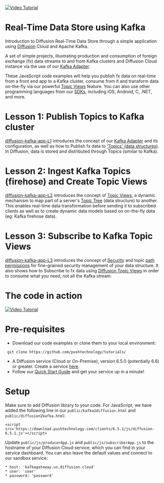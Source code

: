 [![Video Tutorial](https://github.com/pushtechnology/tutorials/blob/master/data-store/video.png)](https://www.pushtechnology.com/blog/how-to-build-a-real-time-messaging-app-using-diffusion/)
# Real-Time Data Store using Kafka

Introduction to Diffusion Real-Time Data Store through a simple application using [Diffusion](https://www.pushtechnology.com/product-overview) Cloud and Apache Kafka.

A set of simple projects, illustrating production and consumption of foreign exchange (fx) data streams to and from Kafka clusters and Diffusion Cloud instance via the use of our [Kafka Adapter](https://www.pushtechnology.com/wp-content/uploads/2020/08/Diffusion-Cloud-Kafka-adapter.pdf).

These JavaScript code examples will help you publish fx data on real-time from a front end app to a Kafka cluster, consume from it and transform data on-the-fly via our powerful [Topic Views](https://docs.pushtechnology.com/docs/6.5.2/manual/html/designguide/data/topictree/topic_views.html) feature. You can also use other programming languages from our [SDKs](https://docs.pushtechnology.com/#sdks), including iOS, Android, C, .NET, and more. 

# Lesson 1: Publish Topics to Kafka cluster
[diffusion-kafka-app-L1](https://github.com/pushtechnology/tutorials/tree/master/data-store/diffusion-kafka-app-L1) introduces the concept of our [Kafka Adapter](https://www.pushtechnology.com/wp-content/uploads/2020/08/Diffusion-Cloud-Kafka-adapter.pdf) and its configuration, as well as how to Publish fx data to ['Topics' (data structures)](https://docs.pushtechnology.com/docs/6.5.1/manual/html/introduction/overview/topics_data.html). In Diffusion, data is stored and distributed through Topics (similar to Kafka).

# Lesson 2: Ingest Kafka Topics (firehose) and Create Topic Views
[diffusion-kafka-app-L2](https://github.com/pushtechnology/tutorials/tree/master/data-store/diffusion-kafka-app-L2) introduces the concept of [Topic Views](https://docs.pushtechnology.com/docs/6.5.2/manual/html/designguide/data/topictree/topic_views.html), a dynamic mechanism to map part of a server's [Topic Tree](https://docs.pushtechnology.com/docs/6.5.2/manual/html/designguide/data/topictree/topic_tree.html) (data structure) to another. This enables real-time data transformation before sending it to subscribed clients as well as to create dynamic data models based on on-the-fly data (eg: Kafka firehose data).

# Lesson 3: Subscribe to Kafka Topic Views
[diffusion-kafka-app-L3](https://github.com/pushtechnology/tutorials/tree/master/data-store/diffusion-kafka-app-L3) introduces the concept of [Security](https://docs.pushtechnology.com/docs/6.5.1/manual/html/designguide/security/c_security.html) and topic [path permissions](https://docs.pushtechnology.com/docs/6.5.2/manual/html/designguide/security/permissions_reference.html) for fine-grained security management of your data structure. It also shows how to Subscribe to fx data using [Diffusion Topic Views](https://docs.pushtechnology.com/docs/6.5.2/manual/html/designguide/data/topictree/topic_views.html) in order to consume what you need, not all the Kafka stream.

# The code in action
[![Video Tutorial](https://github.com/pushtechnology/tutorials/blob/master/messaging/diffusion-msg-app-L1/images/code-example.png)](https://youtu.be/tTx8q4oPx7E?t=336)

# Pre-requisites

*  Download our code examples or clone them to your local environment:
```
 git clone https://github.com/pushtechnology/tutorials/
```
* A Diffusion service (Cloud or On-Premise), version 6.5.0 (potentially 6.6) or greater. Create a service [here](https://management.ad.diffusion.cloud/).
* Follow our [Quick Start Guide](https://docs.pushtechnology.com/quickstart/#diffusion-cloud-quick-start) and get your service up in a minute!

# Setup

Make sure to add Diffusion library to your code. For JavaScript, we have added the following line in our `public/kafka2diffusion.html` and `public/diffusion2kafka.html`:
```
<script src='https://download.pushtechnology.com/clients/6.5.1/js/diffusion-6.5.1.js'></script>
```
Update `public/js/producerApp.js` and `public/js/subscriberApp.js` to the hostname of your Diffusion Cloud service, which you can find in your service dashboard.
You can also leave the default values and connect to our sandbox service:
```
* host: 'kafkagateway.us.diffusion.cloud'
* user: 'user'
* password: 'password'
```
